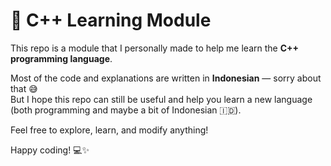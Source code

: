 # 🧠 C++ Learning Module

This repo is a module that I personally made to help me learn the **C++ programming language**.

Most of the code and explanations are written in **Indonesian** — sorry about that 😅  
But I hope this repo can still be useful and help you learn a new language (both programming and maybe a bit of Indonesian 🇮🇩).

Feel free to explore, learn, and modify anything!

Happy coding! 💻✨
